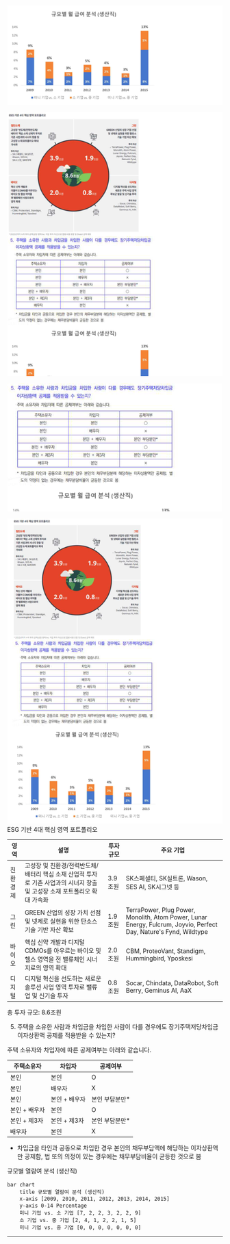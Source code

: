 
![Image p1-1](images\img_p1_1.png)

![Image p1-2](images\img_p1_2.png)

![Image p1-3](images\img_p1_3.png)

![Image p1-4](images\img_p1_4.png)
ESG 기반 4대 핵심 영역 포트폴리오

| 영역 | 설명 | 투자 규모 | 주요 기업 |
|------|------|-----------|-----------|
| 친환경제 | 고성장 및 친환경/전력반도체/배터리 핵심 소재 산업적 투자로 기존 사업과의 시너지 창출 및 고성장 소재 포트폴리오 확대 가속화 | 3.9조원 | SK스페셜티, SK실트론, Wason, SES AI, SK시그넷 등 |
| 그린 | GREEN 산업의 성장 가치 선점 및 넷제로 실현을 위한 탄소스 기술 기반 자산 확보 | 1.9조원 | TerraPower, Plug Power, Monolith, Atom Power, Lunar Energy, Fulcrum, Joyvio, Perfect Day, Nature's Fynd, Wildtype |
| 바이오 | 핵심 신약 개발과 디지털 CDMOs를 아우르는 바이오 및 헬스 영역을 전 밸류체인 시너지로의 영역 확대 | 2.0조원 | CBM, ProteoVant, Standigm, Hummingbird, Yposkesi |
| 디지털 | 디지털 혁신을 선도하는 새로운 솔루션 사업 영역 투자로 밸류업 및 신기술 투자 | 0.8조원 | Socar, Chindata, DataRobot, Soft Berry, Geminus AI, AaX |

총 투자 규모: 8.6조원

5. 주택을 소유한 사람과 차입금을 차입한 사람이 다를 경우에도 장기주택저당차입금 이자상환액 공제를 적용받을 수 있는지?

주택 소유자와 차입자에 따른 공제여부는 아래와 같습니다.

| 주택소유자 | 차입자 | 공제여부 |
|------------|--------|----------|
| 본인 | 본인 | O |
| 본인 | 배우자 | X |
| 본인 | 본인 + 배우자 | 본인 부담분만* |
| 본인 + 배우자 | 본인 | O |
| 본인 + 제3자 | 본인 + 제3자 | 본인 부담분만* |
| 배우자 | 본인 | X |

* 차입금을 타인과 공동으로 차입한 경우 본인의 채무부담액에 해당하는 이자상환액만 공제함, 법 또의 의정이 있는 경우에는 채무부담비율이 균등한 것으로 봄

규모별 열람여 분석 (생산직)

```mermaid
bar chart
    title 규모별 열람여 분석 (생산직)
    x-axis [2009, 2010, 2011, 2012, 2013, 2014, 2015]
    y-axis 0-14 Percentage
    미니 기업 vs. 소 기업 [7, 2, 2, 3, 2, 2, 9]
    소 기업 vs. 중 기업 [2, 4, 1, 2, 2, 1, 5]
    미니 기업 vs. 중 기업 [0, 0, 0, 0, 0, 0, 0]
```

---

